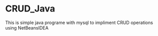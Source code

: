 # CRUD_Java
This is simple java programe with mysql to impliment CRUD operations using NetBeansIDEA 
